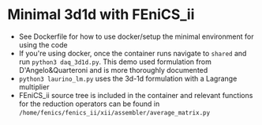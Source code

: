 # Minimal 3d1d with FEniCS_ii

- See Dockerfile for how to use docker/setup the minimal environment for using the code
- If you're using docker, once the container runs navigate to `shared` and run `python3 daq_3d1d.py`.
  This demo used formulation from D'Angelo&Quarteroni and is more thoroughly documented
- `python3 laurino_lm.py` uses the 3d-1d formulation with a Lagrange multiplier
- FEniCS_ii source tree is included in the container and relevant functions for
  the reduction operators can be found in `/home/fenics/fenics_ii/xii/assembler/average_matrix.py`